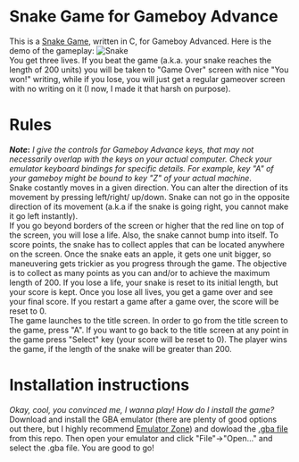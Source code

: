 
# Snake Game for Gameboy Advance #
This is a [Snake Game](https://en.wikipedia.org/wiki/Snake_(video_game)), written in C, for Gameboy Advanced. Here is the demo of the gameplay:
![Snake](https://user-images.githubusercontent.com/16352823/29089875-c6c8e552-7c4b-11e7-8c91-60b15b1d741c.gif)  
You get three lives. If you beat the game (a.k.a. your snake reaches the length of 200 units) you will be taken to "Game Over" screen with nice "You won!" writing, while if you lose, you will just get a regular gameover screen with no writing on it (I now, I made it that harsh on purpose). 
# Rules #
__*Note*:__ _I give the controls for Gameboy Advance keys, that may not necessarily overlap with the keys on your actual computer. Check your emulator keyboard bindings for specific details. For example, key "A" of your gameboy might be bound to key "Z" of your actual machine_.  
Snake costantly moves in a given direction. You can alter the direction of its movement by pressing left/right/
up/down. Snake can not go in the opposite direction of its movement (a.k.a if the snake is going right, you
cannot make it go left instantly).   
If you go beyond borders of the screen or higher that the red 
line on top of the screen, you will lose a life. Also, the snake cannot bump into itself. To score points, the snake has to collect apples that can be located anywhere on the screen. Once the snake eats an apple, it gets one unit bigger, so maneuvering gets trickier as you progress through the game. The objective is to collect as many points as you can and/or to achieve the maximum length of 200. If you lose a life, your snake is reset to its initial length, but your score is kept. Once you lose all lives, you get a game over and see your final score. If you restart a game after a game over, the score will be reset to 0.  
The game launches to the title screen. In order to go from the title screen to the game, press "A". If you want to go back
to the title screen at any point in the game press "Select" key (your score will be reset to 0).
The player wins the game, if the length of the snake will be greater than 200. 
# Installation instructions #
_Okay, cool, you convinced me, I wanna play! How do I install the game?_  
Download and install the GBA emulator (there are plenty of good options out there, but I highly recommend [Emulator Zone](http://www.emulator-zone.com/doc.php/gba/)) and dowload the [.gba file](https://github.com/lnikolenko/projects/blob/master/C/Snake.gba) from this repo. Then open your emulator and click "File"->"Open..." and select the .gba file. You are good to go!
 
